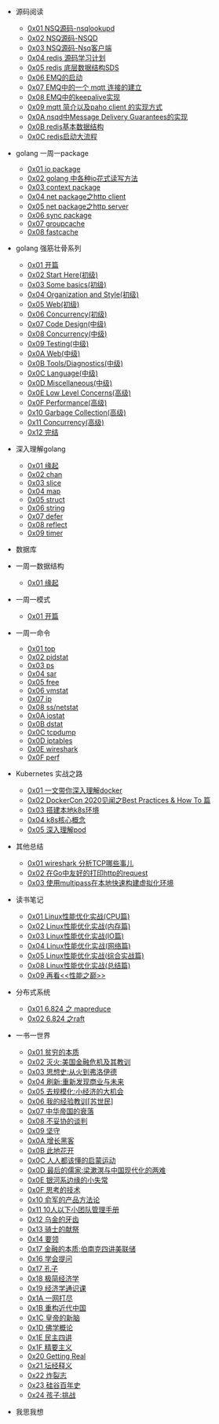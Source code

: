 - 源码阅读
    - [0x01 NSQ源码-nsqlookupd](https://github.com/lzh2nix/articles/issues/6) 
    - [0x02 NSQ源码-NSQD](https://github.com/lzh2nix/articles/issues/7)
    - [0x03 NSQ源码-Nsq客户端](https://github.com/lzh2nix/articles/issues/8)
    - [0x04 redis 源码学习计划](https://github.com/lzh2nix/articles/issues/12)
    - [0x05 redis 底层数据结构SDS](https://github.com/lzh2nix/articles/issues/13)
    - [0x06 EMQ的启动](https://github.com/lzh2nix/articles/issues/9)
    - [0x07 EMQ中的一个 mqtt 连接的建立](https://github.com/lzh2nix/articles/issues/14)
    - [0x08 EMQ中的keepalive实现](https://github.com/lzh2nix/articles/issues/10)
    - [0x09 mqtt 简介以及paho client 的实现方式](https://github.com/lzh2nix/articles/issues/16)
    - [0x0A nsqd中Message Delivery Guarantees的实现](https://github.com/lzh2nix/articles/issues/18)
    - [0x0B redis基本数据结构](https://github.com/lzh2nix/articles/issues/117)
    - [0x0C redis启动大流程](https://github.com/lzh2nix/articles/issues/118)
- golang 一周一package
  - [0x01 io package](https://github.com/lzh2nix/articles/issues/24)
  - [0x02 golang 中各种io花式读写方法](https://github.com/lzh2nix/articles/issues/25)
  - [0x03 context package](https://github.com/lzh2nix/articles/issues/26)
  - [0x04 net package之http client](https://github.com/lzh2nix/articles/issues/28)
  - [0x05 net package之http server](https://github.com/lzh2nix/articles/issues/30)
  - [0x06 sync package](https://github.com/lzh2nix/articles/issues/32)
  - [0x07 groupcache](https://github.com/lzh2nix/articles/issues/86)
  - [0x08 fastcache](https://github.com/lzh2nix/articles/issues/87)
- golang 强筋壮骨系列
  - [0x01 开篇](https://github.com/lzh2nix/articles/issues/57)
  - [0x02 Start Here(初级)](https://github.com/lzh2nix/articles/issues/58)
  - [0x03 Some basics(初级)](https://github.com/lzh2nix/articles/issues/59)
  - [0x04 Organization and Style(初级)](https://github.com/lzh2nix/articles/issues/68)
  - [0x05 Web(初级)](https://github.com/lzh2nix/articles/issues/70)
  - [0x06 Concurrency(初级)](https://github.com/lzh2nix/articles/issues/71)
  - [0x07 Code Design(中级)](https://github.com/lzh2nix/articles/issues/72)
  - [0x08 Concurrency(中级)](https://github.com/lzh2nix/articles/issues/74)
  - [0x09 Testing(中级)](https://github.com/lzh2nix/articles/issues/75)
  - [0x0A Web(中级)](https://github.com/lzh2nix/articles/issues/76)
  - [0x0B Tools/Diagnostics(中级)](https://github.com/lzh2nix/articles/issues/77)
  - [0x0C Language(中级)](https://github.com/lzh2nix/articles/issues/78)
  - [0x0D Miscellaneous(中级)](https://github.com/lzh2nix/articles/issues/79)
  - [0x0E Low Level Concerns(高级)](https://github.com/lzh2nix/articles/issues/80)
  - [0x0F Performance(高级)](https://github.com/lzh2nix/articles/issues/81)
  - [0x10 Garbage Collection(高级)](https://github.com/lzh2nix/articles/issues/82)
  - [0x11 Concurrency(高级)](https://github.com/lzh2nix/articles/issues/83)
  - [0x12 完结](https://github.com/lzh2nix/articles/issues/85)
- 深入理解golang 
  - [0x01 缘起](https://github.com/lzh2nix/articles/issues/102#issue-774964885)
  - [0x02 chan](https://github.com/lzh2nix/articles/issues/102#issuecomment-751418724)
  - [0x03 slice](https://github.com/lzh2nix/articles/issues/102#issuecomment-753571555)
  - [0x04 map](https://github.com/lzh2nix/articles/issues/102#issuecomment-753571622)
  - [0x05 struct](https://github.com/lzh2nix/articles/issues/102#issuecomment-753571632)
  - [0x06 string](https://github.com/lzh2nix/articles/issues/102#issuecomment-753571647)
  - [0x07 defer](https://github.com/lzh2nix/articles/issues/119)
  - [0x08 reflect](https://github.com/lzh2nix/articles/issues/120)
  - [0x09 timer](https://github.com/lzh2nix/articles/issues/121)
- 数据库

- 一周一数据结构
  - [0x01 缘起](https://github.com/lzh2nix/articles/issues/88)

- 一周一模式
  - [0x01 开篇](https://github.com/lzh2nix/articles/issues/84)

- 一周一命令
  - [0x01 top](https://github.com/lzh2nix/articles/issues/42)
  - [0x02 pidstat](https://github.com/lzh2nix/articles/issues/43)
  - [0x03 ps](https://github.com/lzh2nix/articles/issues/44)
  - [0x04 sar](https://github.com/lzh2nix/articles/issues/45)
  - [0x05 free](https://github.com/lzh2nix/articles/issues/46)
  - [0x06 vmstat](https://github.com/lzh2nix/articles/issues/47)
  - [0x07 ip](https://github.com/lzh2nix/articles/issues/48)
  - [0x08 ss/netstat](https://github.com/lzh2nix/articles/issues/49)
  - [0x0A iostat](https://github.com/lzh2nix/articles/issues/51)
  - [0x0B dstat](https://github.com/lzh2nix/articles/issues/52)
  - [0x0C tcpdump](https://github.com/lzh2nix/articles/issues/53)
  - [0x0D iptables](https://github.com/lzh2nix/articles/issues/54)
  - [0x0E wireshark](https://github.com/lzh2nix/articles/issues/55)
  - [0x0F perf](https://github.com/lzh2nix/articles/issues/56)
- Kubernetes 实战之路
  - [0x01 一文带你深入理解docker](https://github.com/lzh2nix/articles/issues/105)
  - [0x02 DockerCon 2020见闻之Best Practices & How To 篇](https://github.com/lzh2nix/articles/issues/112)
  - [0x03 搭建本地k8s环境](https://github.com/lzh2nix/articles/issues/21)
  - [0x04 k8s核心概念](https://github.com/lzh2nix/articles/issues/22)
  - [0x05 深入理解pod](https://github.com/lzh2nix/articles/issues/23)
- 其他总结
   - [0x01 wireshark 分析TCP哪些事儿](https://github.com/lzh2nix/articles/issues/11)
   - [0x02 在Go中友好的打印http的request](https://github.com/lzh2nix/articles/issues/17)
   - [0x03 使用multipass在本地快速构建虚拟化环境](https://github.com/lzh2nix/articles/issues/125)
- 读书笔记
   - [0x01 Linux性能优化实战(CPU篇)](https://github.com/lzh2nix/articles/issues/34)
   - [0x02 Linux性能优化实战(内存篇)](https://github.com/lzh2nix/articles/issues/35)
   - [0x03 Linux性能优化实战(IO篇)](https://github.com/lzh2nix/articles/issues/36)
   - [0x04 Linux性能优化实战(网络篇)](https://github.com/lzh2nix/articles/issues/37)
   - [0x05 Linux性能优化实战(综合实战篇)](https://github.com/lzh2nix/articles/issues/38)
   - [0x08 Linux性能优化实战(总结篇)](https://github.com/lzh2nix/articles/issues/73)
   - [0x09 再看<<性能之巅>>](https://github.com/lzh2nix/articles/issues/116)
- 分布式系统
   - [0x01 6.824 之 mapreduce](https://github.com/lzh2nix/articles/issues/41)
   - [0x02 6.824 之raft](https://github.com/lzh2nix/articles/issues/39)
   
- 一书一世界
   - [0x01 贫穷的本质](https://github.com/lzh2nix/articles/issues/19)
   - [0x02 灭火:美国金融危机及其教训](https://github.com/lzh2nix/articles/issues/27)
   - [0x03 思想史:从火到弗洛伊德](https://github.com/lzh2nix/articles/issues/29)
   - [0x04 刷新:重新发现商业与未来](https://github.com/lzh2nix/articles/issues/31)
   - [0x05 去规模化:小经济的大机会](https://github.com/lzh2nix/articles/issues/33)
   - [0x06 我的经验教训[苏世民]](https://github.com/lzh2nix/articles/issues/62)
   - [0x07 中华帝国的衰落](https://github.com/lzh2nix/articles/issues/61)
   - [0x08 不妥协的谈判](https://github.com/lzh2nix/articles/issues/63)
   - [0x09 坚守](https://github.com/lzh2nix/articles/issues/64)
   - [0x0A 增长黑客](https://github.com/lzh2nix/articles/issues/65)
   - [0x0B 此地花开](https://github.com/lzh2nix/articles/issues/66)
   - [0x0C 人人都该懂的启蒙运动](https://github.com/lzh2nix/articles/issues/67)
   - [0x0D 最后的儒家:梁漱溟与中国现代化的两难](https://github.com/lzh2nix/articles/issues/89)
   - [0x0E 银河系边缘的小失常](https://github.com/lzh2nix/articles/issues/90)
   - [0x0F 思考的技术](https://github.com/lzh2nix/articles/issues/91)
   - [0x10 俞军的产品方法论](https://github.com/lzh2nix/articles/issues/92)
   - [0x11 10人以下小团队管理手册](https://github.com/lzh2nix/articles/issues/93)
   - [0x12 乌金的牙齿](https://github.com/lzh2nix/articles/issues/94)
   - [0x13 骑士的献祭](https://github.com/lzh2nix/articles/issues/95)
   - [0x14 要领](https://github.com/lzh2nix/articles/issues/96)
   - [0x17 金融的本质:伯南克四讲美联储](https://github.com/lzh2nix/articles/issues/97)
   - [0x16 学会提问](https://github.com/lzh2nix/articles/issues/98)
   - [0x17 孔子](https://github.com/lzh2nix/articles/issues/99)
   - [0x18 极简经济学](https://github.com/lzh2nix/articles/issues/100)
   - [0x19 经济学通识课](https://github.com/lzh2nix/articles/issues/101)
   - [0x1A 一网打尽](https://github.com/lzh2nix/articles/issues/103)
   - [0x1B 重构近代中国](https://github.com/lzh2nix/articles/issues/104)
   - [0x1C 皇帝的新脑](https://github.com/lzh2nix/articles/issues/106)
   - [0x1D 佛学概论](https://github.com/lzh2nix/articles/issues/107)
   - [0x1E 民主四讲](https://github.com/lzh2nix/articles/issues/108)
   - [0x1F 精要主义](https://github.com/lzh2nix/articles/issues/109)
   - [0x20 Getting Real](https://github.com/lzh2nix/articles/issues/110)
   - [0x21 坛经释义](https://github.com/lzh2nix/articles/issues/111)
   - [0x22 炸裂志](https://github.com/lzh2nix/articles/issues/122)
   - [0x23 硅谷百年史](https://github.com/lzh2nix/articles/issues/123)
   - [0x24 孩子:挑战](https://github.com/lzh2nix/articles/issues/124)



- 我思我想
